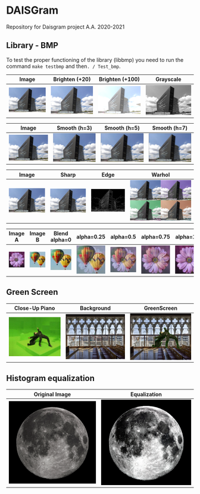 # DAISGram
Repository for Daisgram project A.A. 2020-2021
## Library - BMP
To test the proper functioning of the library (libbmp) you need to
run the command `make testbmp` and then`. / Test_bmp`.

Image | Brighten (+20) | Brighten (+100) | Grayscale
------------ | ------------- | ------------- |-------------
![DAIS](https://github.com/RiccardoSale/DAISgram/blob/main/images/dais.bmp) | ![DAIS+20](https://github.com/RiccardoSale/DAISgram/blob/main/results/dais_brighten_20.bmp) | ![DAIS+100](https://github.com/RiccardoSale/DAISgram/blob/main/results/dais_brighten_100.bmp) | ![DAIS+100](https://github.com/RiccardoSale/DAISgram/blob/main/results/dais_gray.bmp)

Image | Smooth (h=3) | Smooth (h=5) | Smooth (h=7)
------------ | ------------- | ------------- | -------------
![DAIS](https://github.com/RiccardoSale/DAISgram/blob/main/images/dais.bmp) | ![DAIS+100](https://github.com/RiccardoSale/DAISgram/blob/main/results/dais_smooth_3.bmp) | ![DAIS+100](https://github.com/RiccardoSale/DAISgram/blob/main/results/dais_smooth_5.bmp) | ![DAIS+100](https://github.com/RiccardoSale/DAISgram/blob/main/results/dais_smooth_7.bmp)

Image | Sharp | Edge | Warhol
------------ | ------------- | ------------- | -------------
![DAIS](https://github.com/RiccardoSale/DAISgram/blob/main/images/dais.bmp) | ![DAIS+20](https://github.com/RiccardoSale/DAISgram/blob/main/results/dais_sharp.bmp) | ![DAIS+100](https://github.com/RiccardoSale/DAISgram/blob/main/results/dais_edge.bmp) | ![DAIS+100](https://github.com/RiccardoSale/DAISgram/blob/main/results/dais_warhol.bmp) |

Image A | Image B | Blend alpha=0 | alpha=0.25 | alpha=0.5 | alpha=0.75 | alpha=1.00
------------ | ------------- | ------------- | ------------- | ------------- | ------------- | -------------
![DAIS](https://github.com/RiccardoSale/DAISgram/blob/main/images/blend/blend_a.bmp) | ![DAIS](https://github.com/RiccardoSale/DAISgram/blob/main/images/blend/blend_b.bmp) | ![DAIS](https://github.com/RiccardoSale/DAISgram/blob/main/results/blend/blend_0.00.bmp) | ![DAIS](https://github.com/RiccardoSale/DAISgram/blob/main/results/blend/blend_0.25.bmp) | ![DAIS](https://github.com/RiccardoSale/DAISgram/blob/main/results/blend/blend_0.50.bmp) | ![DAIS](https://github.com/RiccardoSale/DAISgram/blob/main/results/blend/blend_0.75.bmp) | ![DAIS](https://github.com/RiccardoSale/DAISgram/blob/main/results/blend/blend_1.00.bmp)

## Green Screen
Close-Up Piano | Background | GreenScreen
------------ | ------------- | -------------
![DAIS](https://github.com/RiccardoSale/DAISgram/blob/main/images/greenscreen/gs_2.bmp) | ![DAIS+20](https://github.com/RiccardoSale/DAISgram/blob/main/images/greenscreen/gs_2_bkg.bmp) | ![DAIS+100](https://github.com/RiccardoSale/DAISgram/blob/main/results/greenscreen/dais_matrix.bmp)

 ## Histogram equalization
 Original Image | Equalization
------------ | -------------
![DAIS](https://github.com/RiccardoSale/DAISgram/blob/main/images/equalize/fullmoon.bmp) | ![DAIS+20](https://github.com/RiccardoSale/DAISgram/blob/main/results/fullmoon_equalize.bmp)
